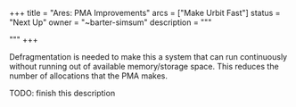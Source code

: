 +++
title = "Ares: PMA Improvements"
arcs = ["Make Urbit Fast"]
status = "Next Up"
owner = "~barter-simsum"
description = """

"""
+++

Defragmentation is needed to make this a system that can run continuously
without running out of available memory/storage space. This reduces the number
of allocations that the PMA makes.

TODO: finish this description